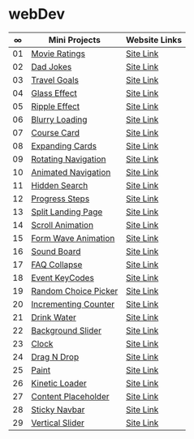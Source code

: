 # webDev

|  ∞  | Mini Projects                                                                                       | Website Links                                              |
| :-: | --------------------------------------------------------------------------------------------------- | ---------------------------------------------------------- |
| 01  | [Movie Ratings](https://github.com/abdullahtabish/webDev/tree/main/Movie%20Ratings)                 | [Site Link](https://count-movieratings.netlify.app/)       |
| 02  | [Dad Jokes](https://github.com/abdullahtabish/webDev/tree/main/Dad%20Jokes)                         | [Site Link](https://count-dadjokes.netlify.app/)           |
| 03  | [Travel Goals](https://github.com/abdullahtabish/webDev/tree/main/Travel%20Goals)                   | [Site Link](https://count-travelgoals.netlify.app/)        |
| 04  | [Glass Effect](https://github.com/abdullahtabish/webDev/tree/main/Glass%20Effect)                   | [Site Link](https://count-glasseffect.netlify.app/)        |
| 05  | [Ripple Effect](https://github.com/abdullahtabish/webDev/tree/main/Ripple%20Effect)                 | [Site Link](https://count-rippleeffect.netlify.app/)       |
| 06  | [Blurry Loading](https://github.com/abdullahtabish/webDev/tree/main/Blurry%20Loading)               | [Site Link](https://count-blurryloading.netlify.app/)      |
| 07  | [Course Card](https://github.com/abdullahtabish/webDev/tree/main/Course%20Card)                     | [Site Link](https://count-coursecard.netlify.app/)         |
| 08  | [Expanding Cards](https://github.com/abdullahtabish/webDev/tree/main/Expanding%20Cards)             | [Site Link](https://count-expandingcards.netlify.app/)     |
| 09  | [Rotating Navigation](https://github.com/abdullahtabish/webDev/tree/main/Rotating%20Navigation)     | [Site Link](https://count-chartreuxcat.netlify.app/)       |
| 10  | [Animated Navigation](https://github.com/abdullahtabish/webDev/tree/main/Animated%20Navigation)     | [Site Link](https://count-animatednavigation.netlify.app/) |
| 11  | [Hidden Search](https://github.com/abdullahtabish/webDev/tree/main/Hidden%20Search)                 | [Site Link](https://count-hiddensearch.netlify.app/)       |
| 12  | [Progress Steps](https://github.com/abdullahtabish/webDev/tree/main/Progress%20Steps)               | [Site Link](https://count-progresssteps.netlify.app/)      |
| 13  | [Split Landing Page](https://github.com/abdullahtabish/webDev/tree/main/Split%20Landing%20Page)     | [Site Link](https://count-splitlandingpage.netlify.app/)   |
| 14  | [Scroll Animation](https://github.com/abdullahtabish/webDev/tree/main/Scroll%20Animation)           | [Site Link](https://count-scrollanimation.netlify.app/)    |
| 15  | [Form Wave Animation](https://github.com/abdullahtabish/webDev/tree/main/Form%20Wave)               | [Site Link](https://count-formwave.netlify.app/)           |
| 16  | [Sound Board](https://github.com/abdullahtabish/webDev/tree/main/Sound%20Board)                     | [Site Link](https://count-soundboard.netlify.app/)         |
| 17  | [FAQ Collapse](https://github.com/abdullahtabish/webDev/tree/main/FAQ%20Collapse)                   | [Site Link](https://count-faqcollapse.netlify.app/)        |
| 18  | [Event KeyCodes](https://github.com/abdullahtabish/webDev/tree/main/Event%20KeyCodes)               | [Site Link](https://count-eventkeycodes.netlify.app/)      |
| 19  | [Random Choice Picker](https://github.com/abdullahtabish/webDev/tree/main/Random%20Choice%20Picker) | [Site Link](https://count-randomchoicepicker.netlify.app/) |
| 20  | [Incrementing Counter](https://github.com/abdullahtabish/webDev/tree/main/Incrementing%20Counter)   | [Site Link](https://count-incrementcounter.netlify.app/)   |
| 21  | [Drink Water](https://github.com/abdullahtabish/webDev/tree/main/Drink%20Water)                     | [Site Link](https://count-drinkwater.netlify.app/)         |
| 22  | [Background Slider](https://github.com/abdullahtabish/webDev/tree/main/Background%20Slider)         | [Site Link](https://count-backgroundslider.netlify.app/)   |
| 23  | [Clock](https://github.com/abdullahtabish/webDev/tree/main/Clock)                                   | [Site Link](https://count-themeclock.netlify.app/)         |
| 24  | [Drag N Drop](https://github.com/abdullahtabish/webDev/tree/main/Drag%20N%20Drop)                   | [Site Link](https://count-dragndrop.netlify.app/)          |
| 25  | [Paint](https://github.com/abdullahtabish/webDev/tree/main/Paint)                                   | [Site Link](https://count-paint.netlify.app/)              |
| 26  | [Kinetic Loader](https://github.com/abdullahtabish/webDev/tree/main/Kinetic%20Loader)               | [Site Link](https://count-kineticloader.netlify.app/)      |
| 27  | [Content Placeholder](https://github.com/abdullahtabish/webDev/tree/main/Content%20Placeholder)     | [Site Link](https://count-contentplaceholder.netlify.app/) |
| 28  | [Sticky Navbar](https://github.com/abdullahtabish/webDev/tree/main/Sticky%20Navbar)                 | [Site Link](https://count-stickynavbar.netlify.app/)       |
| 29  | [Vertical Slider](https://github.com/abdullahtabish/webDev/tree/main/Vertical%20Slider)             | [Site Link](https://count-verticalslider.netlify.app/)     |
